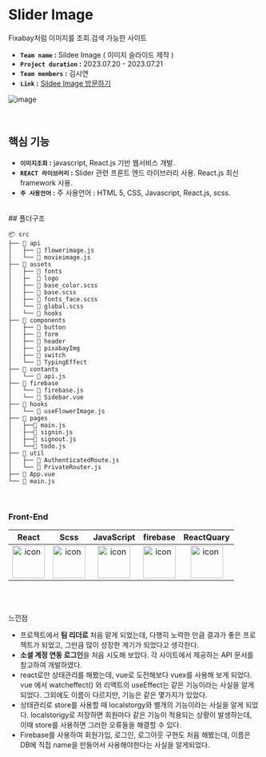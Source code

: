 # Slider Image
Fixabay처럼 이미지를 조회.검색 가능한 사이트<br />
- **`Team name` :** Sildee Image ( 이미지 슬라이드 제작 )
- **`Project duration` :** 2023.07.20 - 2023.07.21
- **`Team members` :** 김시연
- **`Link` :** [Sildee Image 방문하기](https://movie-33ea4.web.app/)



![image](https://github.com/rlatldus/SlideeImage/assets/122216298/5cdbc05a-9774-441c-a5e8-22d182c4aaab)


<br/>

## 핵심 기능
- **`이미지조회` :** javascript, React.js 기반 웹서비스 개발.
- **`REACT 라이브러리` :** Slider 관련 프론트 엔드 라이브러리 사용. React.js 최신 framework 사용.
- **`주 사용언어` :** 주 사용언어 : HTML 5, CSS, Javascript, React.js, scss.


<br/>
## 폴더구조
  
```
📦 src
├── 📂 api
│   ├── 📄 flowerimage.js
│   └── 📄 movieimage.js
├── 📂 assets
│   ├── 📂 fonts
│   ├─  📂 logo
│   ├── 📄 base_color.scss
│   ├── 📄 base.scss
│   ├── 📄 fonts_face.scss
│   └── 📄 global.scss
│   └── 📂 hooks 
├── 📂 components
│   ├── 📂 button
│   ├── 📂 form
│   ├── 📂 header
│   ├── 📂 pixabayImg
│   ├── 📂 switch
│   └── 📂 TypingEffect
├── 📂 contants
│   └── 📄 api.js
├── 📂 firebase
│   └── 📄 firebase.js
│   └── 📄 Sidebar.vue
├── 📂 hooks
│   └── 📄 useFlowerImage.js
├── 📂 pages
│   ├──📂 main.js
│   ├──📂 signin.js
│   ├──📂 signout.js
│   └──📂 todo.js
├── 📂 util 
│   ├── 📄 AuthenticatedRoute.js
│   └── 📄 PrivateRouter.js
├── 📄 App.vue
└── 📄 main.js
```

</div>

<br/>

### Front-End

React|Scss|JavaScript|firebase|ReactQuary|
|  :--: | :--: | :--: | :--: | :--: |
| <img src="https://techstack-generator.vercel.app/react-icon.svg" alt="icon" width="65" height="65" /> | <img src="https://techstack-generator.vercel.app/sass-icon.svg" alt="icon" width="65" height="65" />|  <img src="https://techstack-generator.vercel.app/js-icon.svg" alt="icon" width="65" height="65" /> | <img src="https://github.com/rlatldus/Movie/assets/122216298/95630a87-0621-4bc2-b5fe-08a62da9a595" alt="icon" width="65" height="65" /> | <img src="https://github.com/rlatldus/SlideeImage/assets/122216298/2809e202-1f53-4582-8c1c-5a2af94eaf70" alt="icon" width="65" height="65" /> |


<br/>

<br/>

느낀점 

- 프로젝트에서 **팀 리더로** 처음 맡게 되었는데, 다행히 노력한 만큼 결과가 좋은 프로젝트가 되었고, 그만큼 많이 성장한 계기가 되었다고 생각한다.
- **소셜 계정 연동 로그인**을 처음 시도해 보았다. 각 사이트에서 제공하는 API 문서를 참고하여 개발하였다.
- react로만 상태관리를 해봤는데, vue로 도전해보다 vuex를 사용해 보게 되었다.  vue 에서 watcheffect() 와 리액트의 useEffect는 같은 기능이라는 사실을 알게되었다. 그외에도 이름이 다르지만, 기능은 같은 몇가지가 있었다.
- 상태관리로 store를 사용할 때 localstorgy와 별개의 기능이라는 사실을 알게 되었다. localstorigy로 저장하면 회원마다 같은 기능이 적용되는 상황이 발생하는데, 이때 store를 사용하면 그러한 오류들을 해결할 수 있다.
- Firebase를 사용하여 회원가입, 로그인, 로그아웃 구현도 처음 해봤는데, 이름은 DB에 직접 name을 만들어서 사용해야한다는 사실을 알게되었다.



